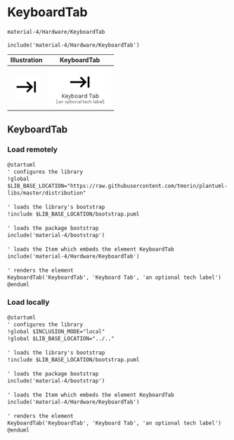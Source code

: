 # KeyboardTab


```text
material-4/Hardware/KeyboardTab
```

```text
include('material-4/Hardware/KeyboardTab')
```



| Illustration | KeyboardTab |
| :---: | :---: |
| ![illustration for Illustration](../../material-4/Hardware/KeyboardTab.png) | ![illustration for KeyboardTab](../../material-4/Hardware/KeyboardTab.Local.png) |




## KeyboardTab

### Load remotely
```plantuml
@startuml
' configures the library
!global $LIB_BASE_LOCATION="https://raw.githubusercontent.com/tmorin/plantuml-libs/master/distribution"

' loads the library's bootstrap
!include $LIB_BASE_LOCATION/bootstrap.puml

' loads the package bootstrap
include('material-4/bootstrap')

' loads the Item which embeds the element KeyboardTab
include('material-4/Hardware/KeyboardTab')

' renders the element
KeyboardTab('KeyboardTab', 'Keyboard Tab', 'an optional tech label')
@enduml
```

### Load locally
```plantuml
@startuml
' configures the library
!global $INCLUSION_MODE="local"
!global $LIB_BASE_LOCATION="../.."

' loads the library's bootstrap
!include $LIB_BASE_LOCATION/bootstrap.puml

' loads the package bootstrap
include('material-4/bootstrap')

' loads the Item which embeds the element KeyboardTab
include('material-4/Hardware/KeyboardTab')

' renders the element
KeyboardTab('KeyboardTab', 'Keyboard Tab', 'an optional tech label')
@enduml
```

